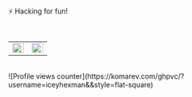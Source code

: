 ⚡ Hacking for fun!

<br>
<table>
<tr><td valign="top" width="50%">
<img src="https://github-readme-stats.vercel.app/api?username=iceyhexman&show_icons=true&count_private=true&hide_border=true" align="left" style="width: 100%" />
</td><td valign="top" width="50%">
<img src="https://github-readme-stats.vercel.app/api/top-langs/?username=iceyhexman&hide_border=true&layout=compact" align="left" style="width: 100%" />
</td></tr>
</table>  

<br/>  
![Profile views counter](https://komarev.com/ghpvc/?username=iceyhexman&&style=flat-square)  
<br/>  
